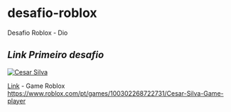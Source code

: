 # desafio-roblox
Desafio Roblox - Dio

## _Link Primeiro desafio_
[![Cesar Silva](https://magnusmedia.com.br/wp-content/uploads/2023/08/Copia-de-logo_1280x720.png)](https://www.roblox.com/pt/games/100302268722731/Cesar-Silva-Game-player)

[Link](https://www.roblox.com/pt/games/100302268722731/Cesar-Silva-Game-player) - Game Roblox
https://www.roblox.com/pt/games/100302268722731/Cesar-Silva-Game-player
